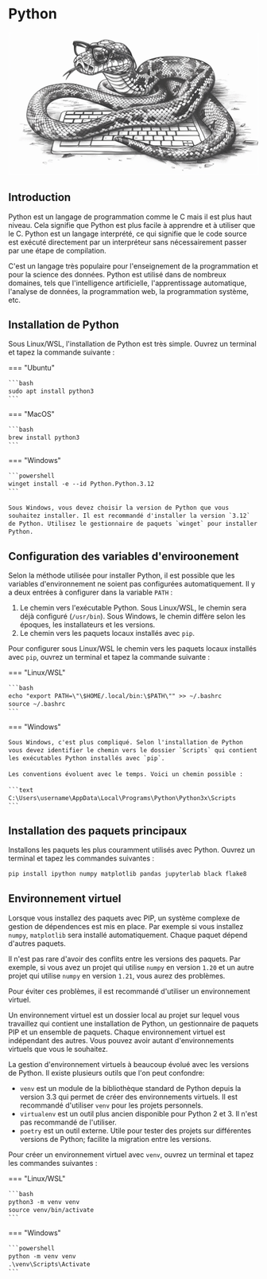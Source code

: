 # Python

![Un python informaticien](../../assets/images/python.png)

## Introduction

Python est un langage de programmation comme le C mais il est plus haut niveau. Cela signifie que Python est plus facile à apprendre et à utiliser que le C. Python est un langage interprété, ce qui signifie que le code source est exécuté directement par un interpréteur sans nécessairement passer par une étape de compilation.

C'est un langage très populaire pour l'enseignement de la programmation et pour la science des données. Python est utilisé dans de nombreux domaines, tels que l'intelligence artificielle, l'apprentissage automatique, l'analyse de données, la programmation web, la programmation système, etc.

## Installation de Python

Sous Linux/WSL, l'installation de Python est très simple. Ouvrez un terminal et tapez la commande suivante :

=== "Ubuntu"

    ```bash
    sudo apt install python3
    ```

=== "MacOS"

    ```bash
    brew install python3
    ```

=== "Windows"

    ```powershell
    winget install -e --id Python.Python.3.12
    ```

    Sous Windows, vous devez choisir la version de Python que vous souhaitez installer. Il est recommandé d'installer la version `3.12` de Python. Utilisez le gestionnaire de paquets `winget` pour installer Python.

## Configuration des variables d'enviroonement

Selon la méthode utilisée pour installer Python, il est possible que les variables d'environnement ne soient pas configurées automatiquement. Il y a deux entrées à configurer dans la variable `PATH` :

1. Le chemin vers l'exécutable Python. Sous Linux/WSL, le chemin sera déjà configuré (`/usr/bin`). Sous Windows, le chemin diffère selon les époques, les installateurs et les versions.
2. Le chemin vers les paquets locaux installés avec `pip`.

Pour configurer sous Linux/WSL le chemin vers les paquets locaux installés avec `pip`, ouvrez un terminal et tapez la commande suivante :

=== "Linux/WSL"

    ```bash
    echo "export PATH=\"\$HOME/.local/bin:\$PATH\"" >> ~/.bashrc
    source ~/.bashrc
    ```

=== "Windows"

    Sous Windows, c'est plus compliqué. Selon l'installation de Python vous devez identifier le chemin vers le dossier `Scripts` qui contient les exécutables Python installés avec `pip`.

    Les conventions évoluent avec le temps. Voici un chemin possible :

    ```text
    C:\Users\username\AppData\Local\Programs\Python\Python3x\Scripts
    ```

## Installation des paquets principaux

Installons les paquets les plus couramment utilisés avec Python. Ouvrez un terminal et tapez les commandes suivantes :

```bash
pip install ipython numpy matplotlib pandas jupyterlab black flake8
```

## Environnement virtuel

Lorsque vous installez des paquets avec PIP, un système complexe de gestion de dépendences est mis en place. Par exemple si vous installez `numpy`, `matplotlib` sera installé automatiquement. Chaque paquet dépend d'autres paquets.

Il n'est pas rare d'avoir des conflits entre les versions des paquets. Par exemple, si vous avez un projet qui utilise `numpy` en version `1.20` et un autre projet qui utilise `numpy` en version `1.21`, vous aurez des problèmes.

Pour éviter ces problèmes, il est recommandé d'utiliser un environnement virtuel.

Un environnement virtuel est un dossier local au projet sur lequel vous travaillez qui contient une installation de Python, un gestionnaire de paquets PIP et un ensemble de paquets. Chaque environnement virtuel est indépendant des autres. Vous pouvez avoir autant d'environnements virtuels que vous le souhaitez.

La gestion d'environnement virtuels à beaucoup évolué avec les versions de Python. Il existe plusieurs outils que l'on peut confondre:

- `venv` est un module de la bibliothèque standard de Python depuis la version 3.3 qui permet de créer des environnements virtuels. Il est recommandé d'utiliser `venv` pour les projets personnels.
- `virtualenv` est un outil plus ancien disponible pour Python 2 et 3. Il n'est pas recommandé de l'utiliser.
- `poetry` est un outil externe. Utile pour tester des projets sur différentes versions de Python; facilite la migration entre les versions.

Pour créer un environnement virtuel avec `venv`, ouvrez un terminal et tapez les commandes suivantes :

=== "Linux/WSL"

    ```bash
    python3 -m venv venv
    source venv/bin/activate
    ```

=== "Windows"

    ```powershell
    python -m venv venv
    .\venv\Scripts\Activate
    ```
